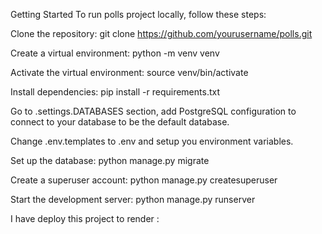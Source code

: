 Getting Started
To run polls project locally, follow these steps:

Clone the repository: git clone https://github.com/yourusername/polls.git

Create a virtual environment: python -m venv venv

Activate the virtual environment: source venv/bin/activate

Install dependencies: pip install -r requirements.txt

Go to .settings.DATABASES section, add PostgreSQL configuration to connect to your database to be the default database.

Change .env.templates to .env and setup you environment variables.

Set up the database: python manage.py migrate

Create a superuser account: python manage.py createsuperuser

Start the development server: python manage.py runserver




I have deploy this project to render :
